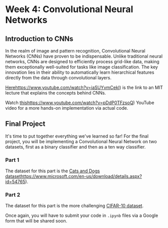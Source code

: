 # Week 4: Convolutional Neural Networks

## Introduction to CNNs

In the realm of image and pattern recognition, Convolutional Neural Networks (CNNs) have proven to be indispensable. Unlike traditional neural networks, CNNs are designed to efficiently process grid-like data, making them exceptionally well-suited for tasks like image classification. The key innovation lies in their ability to automatically learn hierarchical features directly from the data through convolutional layers.

[Here](https://www.youtube.com/watch?v=iaSUYvmCekI)https://www.youtube.com/watch?v=iaSUYvmCekI) is the link to an MIT lecture that explains the concepts behind CNNs.

Watch [this](https://www.youtube.com/watch?v=pDdP0TFzsoQ)https://www.youtube.com/watch?v=pDdP0TFzsoQ) YouTube video for a more hands-on implementation via actual code.

## Final Project

It's time to put together everything we've learned so far! For the final project, you will be implementing a Convolutional Neural Network on two datasets, first as a binary classifier and then as a ten way classifier.

### Part 1
The dataset for this part is the [Cats and Dogs dataset](https://www.microsoft.com/en-us/download/details.aspx?id=54765)https://www.microsoft.com/en-us/download/details.aspx?id=54765).

### Part 2
The dataset for this part is the more challenging [CIFAR-10 dataset](https://www.cs.toronto.edu/~kriz/cifar.html).

Once again, you will have to submit your code in ```.ipynb``` files via a Google form that will be shared soon.
